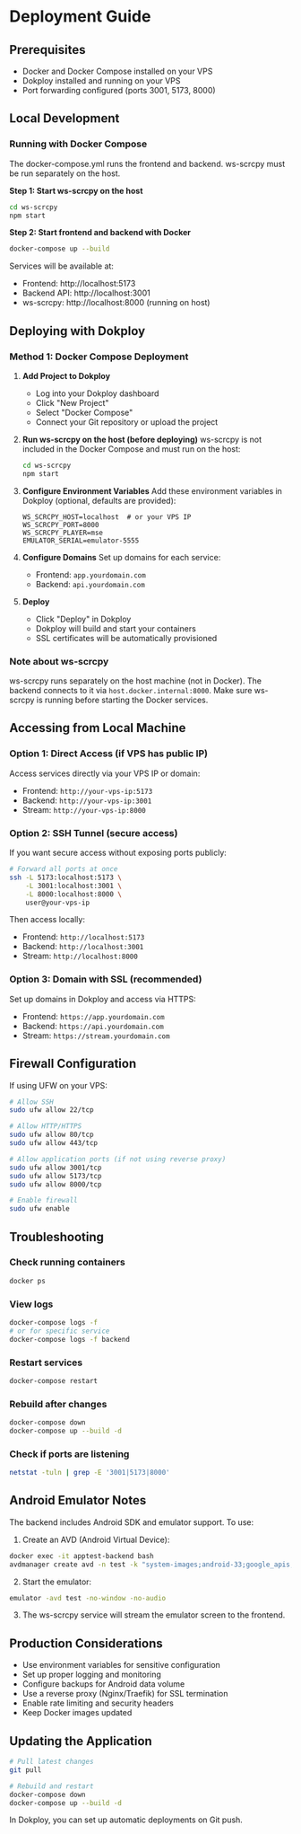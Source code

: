# Deployment Guide

## Prerequisites

- Docker and Docker Compose installed on your VPS
- Dokploy installed and running on your VPS
- Port forwarding configured (ports 3001, 5173, 8000)

## Local Development

### Running with Docker Compose

The docker-compose.yml runs the frontend and backend. ws-scrcpy must be run separately on the host.

**Step 1: Start ws-scrcpy on the host**
```bash
cd ws-scrcpy
npm start
```

**Step 2: Start frontend and backend with Docker**
```bash
docker-compose up --build
```

Services will be available at:
- Frontend: http://localhost:5173
- Backend API: http://localhost:3001
- ws-scrcpy: http://localhost:8000 (running on host)

## Deploying with Dokploy

### Method 1: Docker Compose Deployment

1. **Add Project to Dokploy**
   - Log into your Dokploy dashboard
   - Click "New Project"
   - Select "Docker Compose"
   - Connect your Git repository or upload the project

2. **Run ws-scrcpy on the host (before deploying)**
   ws-scrcpy is not included in the Docker Compose and must run on the host:
   ```bash
   cd ws-scrcpy
   npm start
   ```

3. **Configure Environment Variables**
   Add these environment variables in Dokploy (optional, defaults are provided):
   ```
   WS_SCRCPY_HOST=localhost  # or your VPS IP
   WS_SCRCPY_PORT=8000
   WS_SCRCPY_PLAYER=mse
   EMULATOR_SERIAL=emulator-5555
   ```

4. **Configure Domains**
   Set up domains for each service:
   - Frontend: `app.yourdomain.com`
   - Backend: `api.yourdomain.com`

5. **Deploy**
   - Click "Deploy" in Dokploy
   - Dokploy will build and start your containers
   - SSL certificates will be automatically provisioned

### Note about ws-scrcpy

ws-scrcpy runs separately on the host machine (not in Docker). The backend connects to it via `host.docker.internal:8000`. Make sure ws-scrcpy is running before starting the Docker services.

## Accessing from Local Machine

### Option 1: Direct Access (if VPS has public IP)

Access services directly via your VPS IP or domain:
- Frontend: `http://your-vps-ip:5173`
- Backend: `http://your-vps-ip:3001`
- Stream: `http://your-vps-ip:8000`

### Option 2: SSH Tunnel (secure access)

If you want secure access without exposing ports publicly:

```bash
# Forward all ports at once
ssh -L 5173:localhost:5173 \
    -L 3001:localhost:3001 \
    -L 8000:localhost:8000 \
    user@your-vps-ip
```

Then access locally:
- Frontend: `http://localhost:5173`
- Backend: `http://localhost:3001`
- Stream: `http://localhost:8000`

### Option 3: Domain with SSL (recommended)

Set up domains in Dokploy and access via HTTPS:
- Frontend: `https://app.yourdomain.com`
- Backend: `https://api.yourdomain.com`
- Stream: `https://stream.yourdomain.com`

## Firewall Configuration

If using UFW on your VPS:

```bash
# Allow SSH
sudo ufw allow 22/tcp

# Allow HTTP/HTTPS
sudo ufw allow 80/tcp
sudo ufw allow 443/tcp

# Allow application ports (if not using reverse proxy)
sudo ufw allow 3001/tcp
sudo ufw allow 5173/tcp
sudo ufw allow 8000/tcp

# Enable firewall
sudo ufw enable
```

## Troubleshooting

### Check running containers
```bash
docker ps
```

### View logs
```bash
docker-compose logs -f
# or for specific service
docker-compose logs -f backend
```

### Restart services
```bash
docker-compose restart
```

### Rebuild after changes
```bash
docker-compose down
docker-compose up --build -d
```

### Check if ports are listening
```bash
netstat -tuln | grep -E '3001|5173|8000'
```

## Android Emulator Notes

The backend includes Android SDK and emulator support. To use:

1. Create an AVD (Android Virtual Device):
```bash
docker exec -it apptest-backend bash
avdmanager create avd -n test -k "system-images;android-33;google_apis;x86_64"
```

2. Start the emulator:
```bash
emulator -avd test -no-window -no-audio
```

3. The ws-scrcpy service will stream the emulator screen to the frontend.

## Production Considerations

- Use environment variables for sensitive configuration
- Set up proper logging and monitoring
- Configure backups for Android data volume
- Use a reverse proxy (Nginx/Traefik) for SSL termination
- Enable rate limiting and security headers
- Keep Docker images updated

## Updating the Application

```bash
# Pull latest changes
git pull

# Rebuild and restart
docker-compose down
docker-compose up --build -d
```

In Dokploy, you can set up automatic deployments on Git push.
